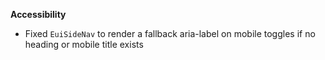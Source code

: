 **Accessibility**

- Fixed `EuiSideNav` to render a fallback aria-label on mobile toggles if no heading or mobile title exists
